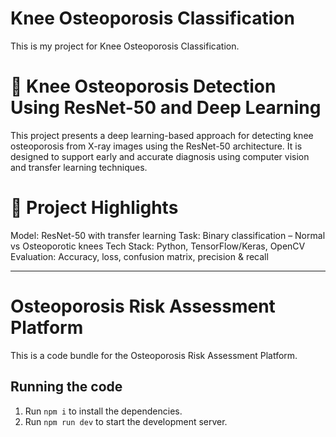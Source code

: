 # Knee Osteoporosis Classification

This is my project for Knee Osteoporosis Classification.

# 🦴 Knee Osteoporosis Detection Using ResNet-50 and Deep Learning

This project presents a deep learning-based approach for detecting knee osteoporosis from X-ray images using the ResNet-50 architecture. It is designed to support early and accurate diagnosis using computer vision and transfer learning techniques.

# 📌 Project Highlights
Model: ResNet-50 with transfer learning
Task: Binary classification – Normal vs Osteoporotic knees
Tech Stack: Python, TensorFlow/Keras, OpenCV
Evaluation: Accuracy, loss, confusion matrix, precision & recall

---

# Osteoporosis Risk Assessment Platform

This is a code bundle for the Osteoporosis Risk Assessment Platform.  

## Running the code

1. Run `npm i` to install the dependencies.
2. Run `npm run dev` to start the development server.
